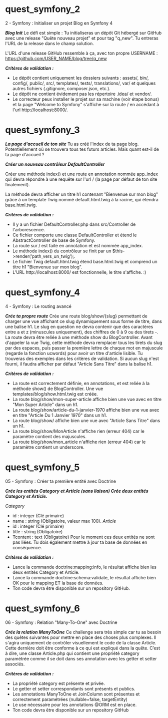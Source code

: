 # quest_symfony_2
2 - Symfony : Initialiser un projet Blog en Symfony 4

***Blog Init***
Le défi est simple : Tu initialiseras un dépôt Git hébergé sur GitHub avec une release "Quête nouveau projet" et pour tag "q_new". Tu entreras l'URL de la release dans le champ solution.

L'URL d'une release GitHub ressemble à ça, avec ton propre USERNAME : https://github.com/USER_NAME/blog/tree/q_new

***Critères de validation :***
- Le dépôt contient uniquement les dossiers suivants : assets/, bin/, config/, public/, src/, templates/, tests/, translations/, var/ et quelques autres fichiers (.gitignore, composer.json, etc.).
- Le dépôt ne contient évidement pas les répertoire .idea/ et vendor/.
- Le correcteur peux installer le projet sur sa machine (voir étape bonus) et la page "Welcome to Symfony" s'affiche sur la route / en accédant à l'url http://localhost:8000/.

# quest_symfony_3

***La page d'accueil de ton site***
Tu as créé l'index de ta page blog. Potentiellement où se trouvera tous tes futurs articles. Mais quant est-il de ta page d'accueil ?

***Créer un nouveau contrôleur DefaultController***

Créer une méthode index() et une route en annotation nommée app_index qui devra répondre à une requête sur l'url / (la page par défaut de ton site finalement).

La méthode devra afficher un titre h1 contenant "Bienvenue sur mon blog" grâce à un template Twig nommé default.html.twig à la racine, qui étendra base.html.twig.

***Critères de validation :***
- Il y a un fichier DefaultController.php dans src/Controller de l'arborescence.
- Ce fichier comporte une classe DefaultController et étend le AbstractController de base de Symfony.
- La route sur / est faite en annotation et est nommée app_index.
- Le méthode index() du contrôleur se finit par un $this->render('path_vers_un_twig');.
- Le fichier Twig default.html.twig étend base.html.twig et comprend un titre h1 "Bienvenue sur mon blog".
- L'URL http://localhost:8000/ est fonctionnelle, le titre s'affiche. :)

# quest_symfony_4
4 - Symfony : Le routing avancé
 
 ***Crée ta propre route***
Crée une route blog/show/{slug} permettant de charger une vue affichant ce slug dynamiquement sous forme de titre, dans une balise h1. Le slug en question ne devra contenir que des caractères entre a et z (minuscules uniquement), des chiffres de 0 à 9 ou des tirets -. La route devra être reliée à une méthode show du BlogController. Avant d'appeler la vue Twig, cette méthode devra remplacer tous les tirets du slug par des espaces, puis passer la première lettre de chaque mot en majuscule (regarde la fonction ucwords) pour avoir un titre d'article lisible. Tu trouveras des exemples dans les critères de validation. Si aucun slug n'est fourni, il faudra afficher par défaut "Article Sans Titre" dans la balise h1.

***Critères de validation :***
- La route est correctement définie, en annotations, et est reliée à la méthode show() de BlogController.
Une vue templates/blog/show.html.twig est créée.
- La route blog/show/mon-super-article affiche bien une vue avec en titre "Mon Super Article" dans un h1.
- La route blog/show/article-du-1-janvier-1970 affiche bien une vue avec en titre "Article Du 1 Janvier 1970" dans un h1.
- La route blog/show/ affiche bien une vue avec "Article Sans Titre" dans un h1.
- La route blog/show/MonArticle n'affiche rien (erreur 404) car le paramètre contient des majuscules.
- La route blog/show/mon_article n'affiche rien (erreur 404) car le paramètre contient un underscore.

# quest_symfony_5
05 - Symfony : Créer ta première entité avec Doctrine

***Crée les entités Category et Article (sans liaison)
Crée deux entités Category et Article.***

*Category*
- id : integer (Clé primaire)
- name : string (Obligatoire, valeur max 100).
*Article*
- id : integer (Clé primaire)
- title : string (Obligatoire)
- Tcontent : text (Obligatoire)
Pour le moment ces deux entités ne sont pas liées. Tu dois également mettre à jour ta base de données en conséquence.

***Critères de validation :***
- Lance la commande doctrine:mapping:info, le résultat affiche bien les deux entités Category et Article.
- Lance la commande doctrine:schema:validate, le résultat affiche bien OK pour le mapping ET la base de données.
- Ton code devra être disponible sur un repository GitHub.

# quest_symfony_6
06 - Symfony : Relation "Many-To-One" avec Doctrine

***Crée la relation ManyToOne***
Ce challenge sera très simple car tu as besoin des quêtes suivantes pour mettre en place des choses plus complexes. Il s'agira uniquement de contrôler visuellement le code de la classe Article. Cette dernière doit être conforme à ce qui est expliqué dans la quête. C’est à dire, une classe Article.php qui contient une propriété category paramétrée comme il se doit dans ses annotation avec les getter et setter associés.

***Critères de validation :***
- La propriété category est présente et privée.
- Le getter et setter correspondants sont présents et publics.
- Les annotations ManyToOne et JoinColumn sont présentes et correctement paramétrées (nullable=false, targetEntity)
- Le use nécessaire pour les annotations @ORM est en place.
- Ton code devra être disponible sur un repository GitHub
